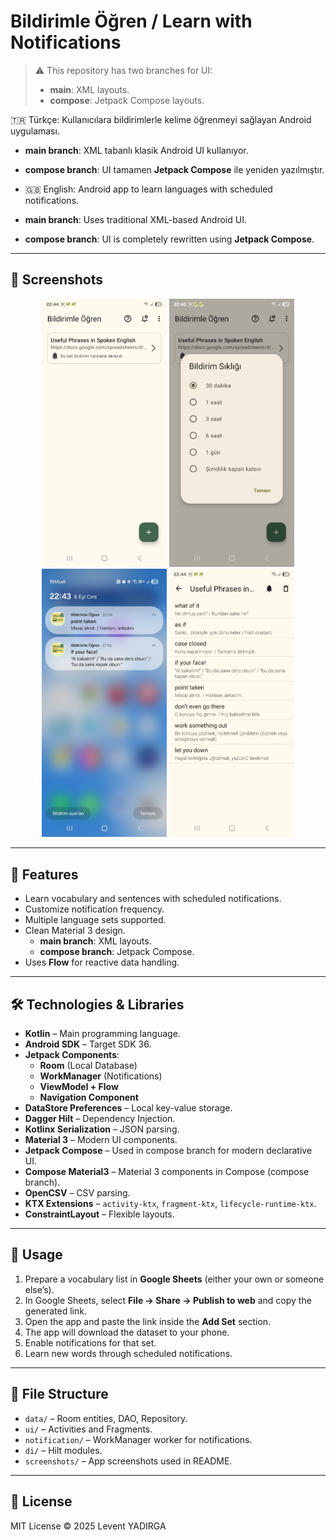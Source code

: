 # Bildirimle Öğren / Learn with Notifications

> ⚠️ This repository has two branches for UI:
> - **main**: XML layouts.
> - **compose**: Jetpack Compose layouts.

🇹🇷 Türkçe: Kullanıcılara bildirimlerle kelime öğrenmeyi sağlayan Android uygulaması. 

- **main branch**: XML tabanlı klasik Android UI kullanıyor.
- **compose branch**: UI tamamen **Jetpack Compose** ile yeniden yazılmıştır.
- 
  🇬🇧 English: Android app to learn languages with scheduled notifications.  

- **main branch**: Uses traditional XML-based Android UI.
- **compose branch**: UI is completely rewritten using **Jetpack Compose**.

---

## 📱 Screenshots

<p align="center">
  <img src="screenshots/screen1.jpeg" width="200" />
  <img src="screenshots/screen2.jpeg" width="200" />
  <img src="screenshots/screen3.jpeg" width="200" />
  <img src="screenshots/screen4.jpeg" width="200" />
</p>


---

## 🚀 Features

- Learn vocabulary and sentences with scheduled notifications.
- Customize notification frequency.
- Multiple language sets supported.
- Clean Material 3 design.
  - **main branch**: XML layouts.
  - **compose branch**: Jetpack Compose.
- Uses **Flow** for reactive data handling.


---

## 🛠️ Technologies & Libraries

- **Kotlin** – Main programming language.
- **Android SDK** – Target SDK 36.
- **Jetpack Components**:
  - **Room** (Local Database)
  - **WorkManager** (Notifications)
  - **ViewModel + Flow**
  - **Navigation Component**
- **DataStore Preferences** – Local key-value storage.
- **Dagger Hilt** – Dependency Injection.
- **Kotlinx Serialization** – JSON parsing.
- **Material 3** – Modern UI components.
- **Jetpack Compose** – Used in compose branch for modern declarative UI.
- **Compose Material3** – Material 3 components in Compose (compose branch).
- **OpenCSV** – CSV parsing.
- **KTX Extensions** – `activity-ktx`, `fragment-ktx`, `lifecycle-runtime-ktx`.
- **ConstraintLayout** – Flexible layouts.


---

## 📄 Usage

1. Prepare a vocabulary list in **Google Sheets** (either your own or someone else’s).  
2. In Google Sheets, select **File → Share → Publish to web** and copy the generated link.  
3. Open the app and paste the link inside the **Add Set** section.  
4. The app will download the dataset to your phone.  
5. Enable notifications for that set.  
6. Learn new words through scheduled notifications.


---

## 📂 File Structure

- `data/` – Room entities, DAO, Repository.
- `ui/` – Activities and Fragments.
- `notification/` – WorkManager worker for notifications.
- `di/` – Hilt modules.
- `screenshots/` – App screenshots used in README.

---

## 📝 License

MIT License © 2025 Levent YADIRGA





